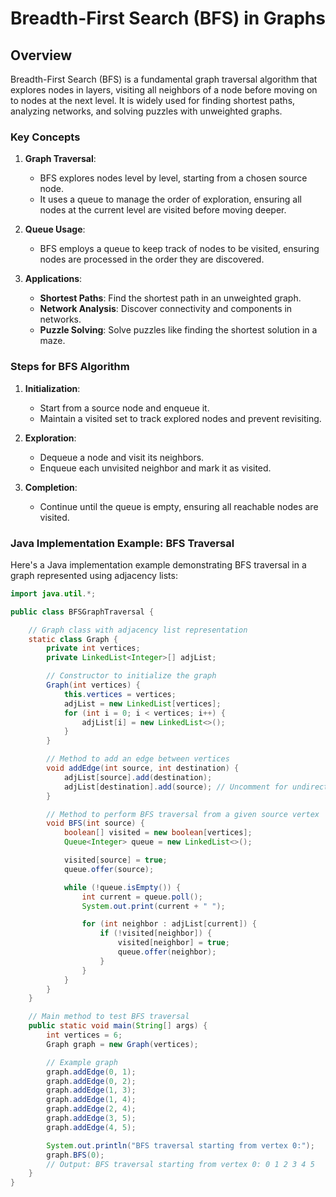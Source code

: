 # Breadth-First Search (BFS) in Graphs

## Overview

Breadth-First Search (BFS) is a fundamental graph traversal algorithm that explores nodes in layers, visiting all neighbors of a node before moving on to nodes at the next level. It is widely used for finding shortest paths, analyzing networks, and solving puzzles with unweighted graphs.

### Key Concepts

1. **Graph Traversal**:
   - BFS explores nodes level by level, starting from a chosen source node.
   - It uses a queue to manage the order of exploration, ensuring all nodes at the current level are visited before moving deeper.

2. **Queue Usage**:
   - BFS employs a queue to keep track of nodes to be visited, ensuring nodes are processed in the order they are discovered.

3. **Applications**:
   - **Shortest Paths**: Find the shortest path in an unweighted graph.
   - **Network Analysis**: Discover connectivity and components in networks.
   - **Puzzle Solving**: Solve puzzles like finding the shortest solution in a maze.

### Steps for BFS Algorithm

1. **Initialization**:
   - Start from a source node and enqueue it.
   - Maintain a visited set to track explored nodes and prevent revisiting.

2. **Exploration**:
   - Dequeue a node and visit its neighbors.
   - Enqueue each unvisited neighbor and mark it as visited.

3. **Completion**:
   - Continue until the queue is empty, ensuring all reachable nodes are visited.

### Java Implementation Example: BFS Traversal

Here's a Java implementation example demonstrating BFS traversal in a graph represented using adjacency lists:

```java
import java.util.*;

public class BFSGraphTraversal {

    // Graph class with adjacency list representation
    static class Graph {
        private int vertices;
        private LinkedList<Integer>[] adjList;

        // Constructor to initialize the graph
        Graph(int vertices) {
            this.vertices = vertices;
            adjList = new LinkedList[vertices];
            for (int i = 0; i < vertices; i++) {
                adjList[i] = new LinkedList<>();
            }
        }

        // Method to add an edge between vertices
        void addEdge(int source, int destination) {
            adjList[source].add(destination);
            adjList[destination].add(source); // Uncomment for undirected graph
        }

        // Method to perform BFS traversal from a given source vertex
        void BFS(int source) {
            boolean[] visited = new boolean[vertices];
            Queue<Integer> queue = new LinkedList<>();

            visited[source] = true;
            queue.offer(source);

            while (!queue.isEmpty()) {
                int current = queue.poll();
                System.out.print(current + " ");

                for (int neighbor : adjList[current]) {
                    if (!visited[neighbor]) {
                        visited[neighbor] = true;
                        queue.offer(neighbor);
                    }
                }
            }
        }
    } 

    // Main method to test BFS traversal
    public static void main(String[] args) {
        int vertices = 6;
        Graph graph = new Graph(vertices);

        // Example graph
        graph.addEdge(0, 1);
        graph.addEdge(0, 2);
        graph.addEdge(1, 3);
        graph.addEdge(1, 4);
        graph.addEdge(2, 4);
        graph.addEdge(3, 5);
        graph.addEdge(4, 5);

        System.out.println("BFS traversal starting from vertex 0:");
        graph.BFS(0);
        // Output: BFS traversal starting from vertex 0: 0 1 2 3 4 5
    }
}
